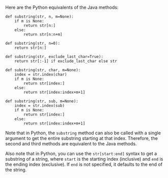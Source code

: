 Here are the Python equivalents of the Java methods:

```
def substring(str, n, m=None):
    if m is None:
        return str[n:]
    else:
        return str[n:n+m]

def substring(str, n=0):
    return str[n:]

def substring(str, exclude_last_char=True):
    return str[:-1] if exclude_last_char else str

def substring(str, char, m=None):
    index = str.index(char)
    if m is None:
        return str[index:]
    else:
        return str[index:index+m+1]

def substring(str, sub, m=None):
    index = str.index(sub)
    if m is None:
        return str[index:]
    else:
        return str[index:index+m+1]
```
Note that in Python, the `substring` method can also be called with a single argument to get the entire substring starting at that index. Therefore, the second and third methods are equivalent to the Java methods.

Also note that in Python, you can use the `str[start:end]` syntax to get a substring of a string, where `start` is the starting index (inclusive) and `end` is the ending index (exclusive). If `end` is not specified, it defaults to the end of the string.
